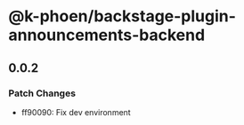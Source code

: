 # @k-phoen/backstage-plugin-announcements-backend

## 0.0.2

### Patch Changes

- ff90090: Fix dev environment
